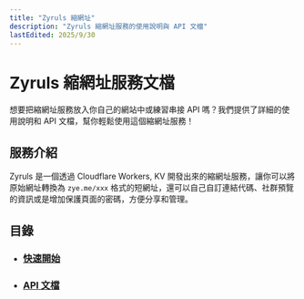```yaml
---
title: "Zyruls 縮網址"
description: "Zyruls 縮網址服務的使用說明與 API 文檔"
lastEdited: 2025/9/30
---
```


# Zyruls 縮網址服務文檔
想要把縮網址服務放入你自己的網站中或練習串接 API 嗎？我們提供了詳細的使用說明和 API 文檔，幫你輕鬆使用這個縮網址服務！

## 服務介紹
Zyruls 是一個透過 Cloudflare Workers, KV 開發出來的縮網址服務，讓你可以將原始網址轉換為 `zye.me/xxx` 格式的短網址，還可以自己自訂連結代碼、社群預覽的資訊或是增加保護頁面的密碼，方便分享和管理。

## 目錄
- ### [快速開始](zyruls/start)
- ### [API 文檔](zyruls/api)